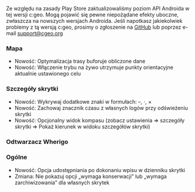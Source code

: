 Ze względu na zasady Play Store zaktualizowaliśmy poziom API Androida w tej wersji c:geo. Mogą pojawić się pewne niepożądane efekty uboczne, zwłaszcza na nowszych wersjach Androida. Jeśli napotkasz jakiekolwiek problemy z tą wersją c:geo, prosimy o zgłoszenie na [GitHub](https://github.com/cgeo/cgeo) lub poprzez e-mail [support@cgeo.org](mailto:support@cgeo.org)

### Mapa
- Nowość: Optymalizacja trasy buforuje obliczone dane
- Nowość: Włączenie trybu na żywo utrzymuje punkty orientacyjne aktualnie ustawionego celu

### Szczegóły skrytki
- Nowość: Wykrywaj dodatkowe znaki w formułach: –, ⋅, ×
- Nowość: Zachowaj znacznik czasu z własnych logów przy odświeżeniu skrytki
- Nowość: Opcjonalny widok kompasu (zobacz ustawienia => szczegóły skrytki => Pokaż kierunek w widoku szczegółów skrytki)

### Odtwarzacz Wherigo

### Ogólne
- Nowość: Opcja udostępniania po dokonaniu wpisu w dzienniku skrytki
- Zmiana: Nie pokazuj opcji „wymaga konserwacji” lub „wymaga zarchiwizowania” dla własnych skrytek

